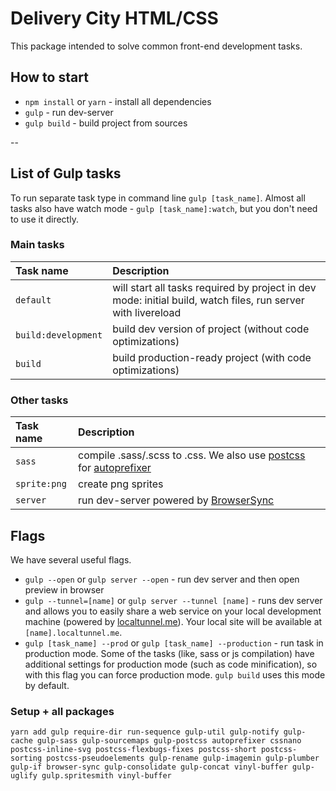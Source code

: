 # Delivery City HTML/CSS
This package intended to solve common front-end development tasks.

## How to start
* `npm install` or `yarn` - install all dependencies
* `gulp` - run dev-server
* `gulp build` - build project from sources

--
## List of Gulp tasks

To run separate task type in command line `gulp [task_name]`.
Almost all tasks also have watch mode - `gulp [task_name]:watch`, but you don't need to use it directly.

### Main tasks
Task name          | Description                                                      
:------------------|:----------------------------------
`default`          | will start all tasks required by project in dev mode: initial build, watch files, run server with livereload
`build:development`| build dev version of project (without code optimizations)
`build`            | build production-ready project (with code optimizations)

### Other tasks
Task name          | Description                                                      
:------------------|:----------------------------------
`sass` 	         | compile .sass/.scss to .css. We also use [postcss](https://github.com/postcss/postcss) for [autoprefixer](https://github.com/postcss/autoprefixer)
`sprite:png`       | create png sprites
`server`           | run dev-server powered by [BrowserSync](https://www.browsersync.io/)


## Flags

We have several useful flags.

* `gulp --open` or `gulp server --open` - run dev server and then open preview in browser
* `gulp --tunnel=[name]` or `gulp server --tunnel [name]` - runs dev server and allows you to easily share a web service on your local development machine (powered by [localtunnel.me](https://localtunnel.me/)). Your local site will be available at `[name].localtunnel.me`.
* `gulp [task_name] --prod` or `gulp [task_name] --production` - run task in production mode. Some of the tasks (like, sass or js compilation) have additional settings for production mode (such as code minification), so with this flag you can force production mode. `gulp build` uses this mode by default.


### Setup + all packages
`yarn add gulp require-dir run-sequence gulp-util gulp-notify gulp-cache gulp-sass gulp-sourcemaps gulp-postcss autoprefixer cssnano postcss-inline-svg postcss-flexbugs-fixes postcss-short postcss-sorting postcss-pseudoelements gulp-rename gulp-imagemin gulp-plumber gulp-if browser-sync gulp-consolidate gulp-concat vinyl-buffer gulp-uglify gulp.spritesmith vinyl-buffer`
